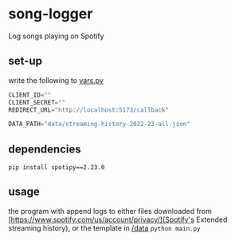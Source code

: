 # song-logger
 Log songs playing on Spotify

## set-up
write the following to [vars.py](./vars.py)
```py
CLIENT_ID=""
CLIENT_SECRET=""
REDIRECT_URL="http://localhost:5173/callback"

DATA_PATH="data/streaming-history-2022-23-all.json"
```

## dependencies
`pip install spotipy==2.23.0`

## usage
the program with append logs to either files downloaded from [https://www.spotify.com/us/account/privacy/](Spotify's Extended streaming history), or the  template in [/data](/.data)
`python main.py`
